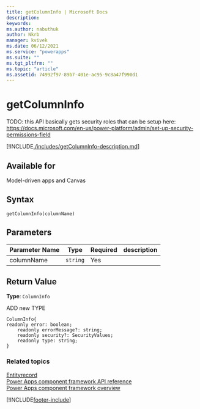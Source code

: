 ```yaml
---
title: getColumnInfo | Microsoft Docs
description:
keywords:
ms.author: nabuthuk
author: Nkrb
manager: kvivek
ms.date: 06/12/2021
ms.service: "powerapps"
ms.suite: ""
ms.tgt_pltfrm: ""
ms.topic: "article"
ms.assetid: 74992f97-89b7-401e-ac95-9c8a47f990d1
---
```


# getColumnInfo

TODO: this API basically gets security roles that can be setup here: https://docs.microsoft.com/en-us/power-platform/admin/set-up-security-permissions-field

[!INCLUDE[./includes/getColumnInfo-description.md](./includes/getColumnInfo-description.md)]

## Available for

Model-driven apps and Canvas

## Syntax

`getColumnInfo(columnName)`

## Parameters

| Parameter Name | Type     | Required | description |
| -------------- | -------- | -------- | ----------- |
| columnName     | `string` | Yes      |             |

## Return Value

**Type**: `ColumnInfo`

ADD new TYPE

```
ColumnInfo{
readonly error: boolean;
	readonly errorMessage?: string;
	readonly security?: SecurityValues;
	readonly type: string;
}
```

### Related topics

[Entityrecord](../entityrecord.md)<br/>
[Power Apps component framework API reference](../../reference/index.md)<br/>
[Power Apps component framework overview](../../overview.md)

[!INCLUDE[footer-include](../../../../includes/footer-banner.md)]
